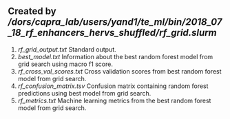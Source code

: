 ## Created by */dors/capra_lab/users/yand1/te_ml/bin/2018_07_18_rf_enhancers_hervs_shuffled/rf_grid.slurm*
1. *rf_grid_output.txt*
	Standard output.
2. *best_model.txt*
	Information about the best random forest model from grid search using macro f1 score.
3. *rf_cross_val_scores.txt*
	Cross validation scores from best random forest model from grid search.
4. *rf_confusion_matrix.tsv*
	Confusion matrix containing random forest predictions using best model from grid search.
5. *rf_metrics.txt*
	Machine learning metrics from the best random forest model from grid search.